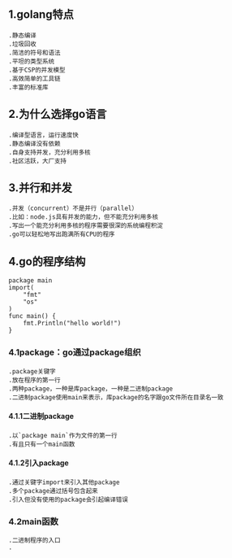 ## 1.golang特点
    .静态编译
    .垃圾回收
    .简洁的符号和语法
    .平坦的类型系统
    .基于CSP的并发模型
    .高效简单的工具链
    .丰富的标准库

## 2.为什么选择go语言
    .编译型语言，运行速度快
    .静态编译没有依赖
    .自身支持并发，充分利用多核
    .社区活跃，大厂支持

## 3.并行和并发
    .并发（concurrent）不是并行（parallel）
    .比如：node.js具有并发的能力，但不能充分利用多核
    .写出一个能充分利用多核的程序需要很深的系统编程积淀
    .go可以轻松地写出跑满所有CPU的程序

## 4.go的程序结构
    package main
    import(
        "fmt"
        "os"
    )
    func main() {
        fmt.Println("hello world!")
    }

### 4.1package：go通过package组织
    .package关键字
    .放在程序的第一行
    .两种package，一种是库package，一种是二进制package
    .二进制package使用main来表示，库package的名字跟go文件所在目录名一致

#### 4.1.1二进制package
    .以`package main`作为文件的第一行
    .有且只有一个main函数

#### 4.1.2引入package
    .通过关键字import来引入其他package
    .多个package通过括号包含起来
    .引入但没有使用的package会引起编译错误

### 4.2main函数
    .二进制程序的入口
    .